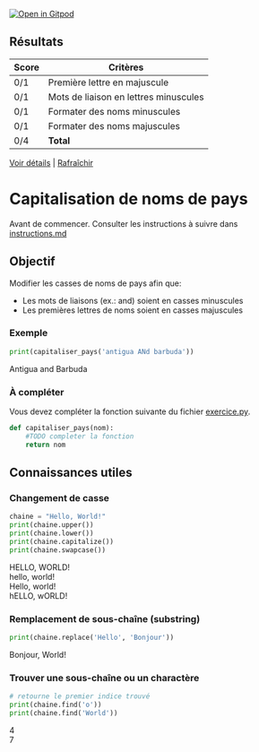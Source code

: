 [![Open in Gitpod](https://gitpod.io/button/open-in-gitpod.svg)](https://gitpod-redirect-0.herokuapp.com/)



## Résultats
Score | Critères
--- | ---
0/1 | Première lettre en majuscule
0/1 | Mots de liaison en lettres minuscules
0/1 | Formater des noms minuscules
0/1 | Formater des noms majuscules
0/4 | **Total**

[Voir détails](./logs/tests_results.txt) | [Rafraîchir](../../)
# Capitalisation de noms de pays

Avant de commencer. Consulter les instructions à suivre dans [instructions.md](instructions.md)

## Objectif

Modifier les casses de noms de pays afin que:
* Les mots de liaisons (ex.: and) soient en casses minuscules
* Les premières lettres de noms soient en casses majuscules

### Exemple
```python
print(capitaliser_pays('antigua ANd barbuda'))
```
Antigua and Barbuda

### À compléter
Vous devez compléter la fonction suivante du fichier [exercice.py](exercice.py).

```python
def capitaliser_pays(nom):
    #TODO completer la fonction
    return nom
```

## Connaissances utiles

### Changement de casse
```python
chaine = "Hello, World!"
print(chaine.upper())
print(chaine.lower())
print(chaine.capitalize())
print(chaine.swapcase())
```
HELLO, WORLD!<br>
hello, world!<br>
Hello, world!<br>
hELLO, wORLD!<br>

### Remplacement de sous-chaîne (substring)
```python
print(chaine.replace('Hello', 'Bonjour'))
```
Bonjour, World!<br>

### Trouver une sous-chaîne ou un charactère
```python
# retourne le premier indice trouvé
print(chaine.find('o'))
print(chaine.find('World'))
```
4<br>
7
